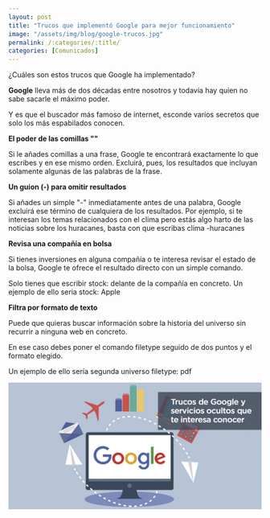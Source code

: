 ```yaml
---
layout: post
title: "Trucos que implementó Google para mejor funcionamiento"
image: "/assets/img/blog/google-trucos.jpg"
permalink: /:categories/:title/
categories: [Comunicados]
---
```


¿Cuáles son estos trucos que Google ha implementado?



**Google** lleva más de dos décadas entre nosotros y todavía hay quien no sabe sacarle el máximo poder.

Y es que el buscador más famoso de internet, esconde varios secretos que solo los más espabilados conocen.

**El poder de las comillas ""**

Si le añades comillas a una frase, Google te encontrará exactamente lo que escribes y en ese mismo orden.
Excluirá, pues, los resultados que incluyan solamente algunas de las palabras de la frase.

**Un guion (-) para omitir resultados**

Si añades un simple "-" inmediatamente antes de una palabra, Google excluirá ese término de cualquiera de los resultados.
Por ejemplo, si te interesan los temas relacionados con el clima pero estás algo harto de las noticias sobre los huracanes, basta con que escribas clima -huracanes

**Revisa una compañía en bolsa**

Si tienes inversiones en alguna compañía o te interesa revisar el estado de la bolsa, Google te ofrece el resultado directo con un simple comando.

Solo tienes que escribir stock: delante de la compañía en concreto.
Un ejemplo de ello seria stock: Apple

**Filtra por formato de texto**

Puede que quieras buscar información sobre la historia del universo sin recurrir a ninguna web en concreto.

En ese caso debes poner el comando filetype seguido de dos puntos y el formato elegido.

Un ejemplo de ello sería segunda universo filetype: pdf

<img src="/assets/img/blog/google-truco.jpg" class="img-fluid" alt="Responsive image">




